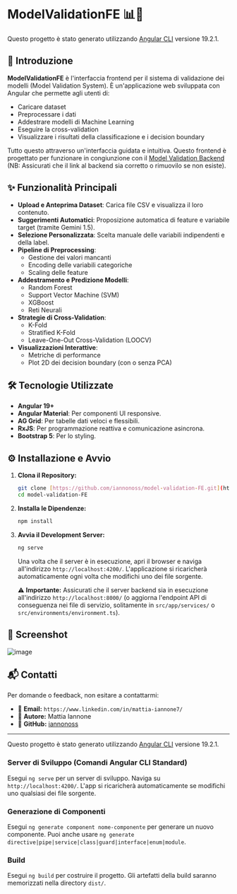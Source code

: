 # ModelValidationFE 📊🧠

Questo progetto è stato generato utilizzando [Angular CLI](https://github.com/angular/angular-cli) versione 19.2.1.

## 🚀 Introduzione

**ModelValidationFE** è l'interfaccia frontend per il sistema di validazione dei modelli (Model Validation System). È un'applicazione web sviluppata con Angular che permette agli utenti di:

* Caricare dataset
* Preprocessare i dati
* Addestrare modelli di Machine Learning
* Eseguire la cross-validation
* Visualizzare i risultati della classificazione e i decision boundary

Tutto questo attraverso un'interfaccia guidata e intuitiva. Questo frontend è progettato per funzionare in congiunzione con il [Model Validation Backend](https://github.com/iannonoss/model-validation-BE) (NB: Assicurati che il link al backend sia corretto o rimuovilo se non esiste).

## ✨ Funzionalità Principali

* **Upload e Anteprima Dataset**: Carica file CSV e visualizza il loro contenuto.
* **Suggerimenti Automatici**: Proposizione automatica di feature e variabile target (tramite Gemini 1.5).
* **Selezione Personalizzata**: Scelta manuale delle variabili indipendenti e della label.
* **Pipeline di Preprocessing**:
    * Gestione dei valori mancanti
    * Encoding delle variabili categoriche
    * Scaling delle feature
* **Addestramento e Predizione Modelli**:
    * Random Forest
    * Support Vector Machine (SVM)
    * XGBoost
    * Reti Neurali
* **Strategie di Cross-Validation**:
    * K-Fold
    * Stratified K-Fold
    * Leave-One-Out Cross-Validation (LOOCV)
* **Visualizzazioni Interattive**:
    * Metriche di performance
    * Plot 2D dei decision boundary (con o senza PCA)

## 🛠️ Tecnologie Utilizzate

* **Angular 19+**
* **Angular Material**: Per componenti UI responsive.
* **AG Grid**: Per tabelle dati veloci e flessibili.
* **RxJS**: Per programmazione reattiva e comunicazione asincrona.
* **Bootstrap 5**: Per lo styling.

## ⚙️ Installazione e Avvio

1.  **Clona il Repository:**
    ```bash
    git clone [https://github.com/iannonoss/model-validation-FE.git](https://github.com/iannonoss/model-validation-FE.git)
    cd model-validation-FE
    ```

2.  **Installa le Dipendenze:**
    ```bash
    npm install
    ```

3.  **Avvia il Development Server:**
    ```bash
    ng serve
    ```
    Una volta che il server è in esecuzione, apri il browser e naviga all'indirizzo `http://localhost:4200/`. L'applicazione si ricaricherà automaticamente ogni volta che modifichi uno dei file sorgente.

    ⚠️ **Importante:** Assicurati che il server backend sia in esecuzione all'indirizzo `http://localhost:8000/` (o aggiorna l'endpoint API di conseguenza nei file di servizio, solitamente in `src/app/services/` o `src/environments/environment.ts`).

## 📸 Screenshot

![image](https://github.com/user-attachments/assets/8eaa4876-ef1b-4ada-9cdf-e14a2c13c9fc)

## 📬 Contatti

Per domande o feedback, non esitare a contattarmi:

* 📧 **Email:** `https://www.linkedin.com/in/mattia-iannone7/`
* 👤 **Autore:** Mattia Iannone
* 🐙 **GitHub:** [iannonoss](https://github.com/iannonoss)

---

Questo progetto è stato generato utilizzando [Angular CLI](https://github.com/angular/angular-cli) versione 19.2.1.

### Server di Sviluppo (Comandi Angular CLI Standard)

Esegui `ng serve` per un server di sviluppo. Naviga su `http://localhost:4200/`. L'app si ricaricherà automaticamente se modifichi uno qualsiasi dei file sorgente.

### Generazione di Componenti

Esegui `ng generate component nome-componente` per generare un nuovo componente. Puoi anche usare `ng generate directive|pipe|service|class|guard|interface|enum|module`.

### Build

Esegui `ng build` per costruire il progetto. Gli artefatti della build saranno memorizzati nella directory `dist/`.
